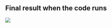 

## Final result when the code runs ##

[![](https://img.youtube.com/vi/W56886Ut3W0/0.jpg)](https://youtu.be/W56886Ut3W0)

